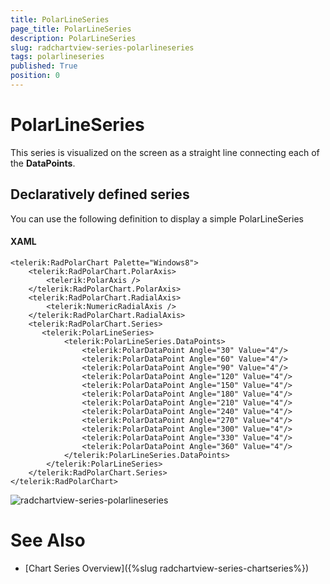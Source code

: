 ```yaml
---
title: PolarLineSeries
page_title: PolarLineSeries
description: PolarLineSeries
slug: radchartview-series-polarlineseries
tags: polarlineseries
published: True
position: 0
---
```


# PolarLineSeries

This series is visualized on the screen as a straight line connecting each of the __DataPoints__.   

## Declaratively defined series

You can use the following definition to display a simple PolarLineSeries

#### __XAML__
	<telerik:RadPolarChart Palette="Windows8">
		<telerik:RadPolarChart.PolarAxis>
			<telerik:PolarAxis />
		</telerik:RadPolarChart.PolarAxis>
		<telerik:RadPolarChart.RadialAxis>
			<telerik:NumericRadialAxis />
		</telerik:RadPolarChart.RadialAxis>
		<telerik:RadPolarChart.Series>
		   <telerik:PolarLineSeries>
				<telerik:PolarLineSeries.DataPoints>
					<telerik:PolarDataPoint Angle="30" Value="4"/>
					<telerik:PolarDataPoint Angle="60" Value="4"/>
					<telerik:PolarDataPoint Angle="90" Value="4"/>
					<telerik:PolarDataPoint Angle="120" Value="4"/>
					<telerik:PolarDataPoint Angle="150" Value="4"/>
					<telerik:PolarDataPoint Angle="180" Value="4"/>
					<telerik:PolarDataPoint Angle="210" Value="4"/>
					<telerik:PolarDataPoint Angle="240" Value="4"/>
					<telerik:PolarDataPoint Angle="270" Value="4"/>
					<telerik:PolarDataPoint Angle="300" Value="4"/>
					<telerik:PolarDataPoint Angle="330" Value="4"/>
					<telerik:PolarDataPoint Angle="360" Value="4"/>
				</telerik:PolarLineSeries.DataPoints>
			</telerik:PolarLineSeries>
		</telerik:RadPolarChart.Series>
	</telerik:RadPolarChart>

![radchartview-series-polarlineseries](images/radchartview-series-polarlineseries.png)

# See Also
 * [Chart Series Overview]({%slug radchartview-series-chartseries%})
